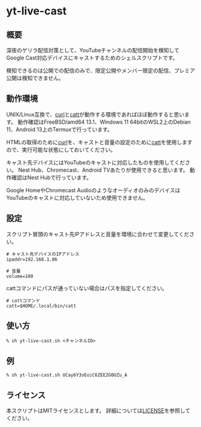 # yt-live-cast

## 概要

深夜のゲリラ配信対策として、YouTubeチャンネルの配信開始を検知してGoogle Cast対応デバイスにキャストするためのシェルスクリプトです。

検知できるのは公開での配信のみで、限定公開やメンバー限定の配信、プレミア公開は検知できません。

## 動作環境

UNIX/Linux互換で、[curl](https://curl.se/)と[catt](https://github.com/skorokithakis/catt)が動作する環境であればほぼ動作すると思います。
動作確認はFreeBSD/amd64 13.1、Windows 11 64bitのWSL2上のDebian 11、Android 13上のTermuxで行っています。

HTMLの取得のために[curl](https://curl.se/)を、キャストと音量の設定のために[catt](https://github.com/skorokithakis/catt)を使用しますので、実行可能な状態にしておいてください。

キャスト先デバイスにはYouTubeのキャストに対応したものを使用してください。
Nest Hub、Chromecast、Android TVあたりが使用できると思います。
動作確認はNest Hubで行っています。

Google HomeやChromecast AudioのようなオーディオのみのデバイスはYouTubeのキャストに対応していないため使用できません。

## 設定

スクリプト冒頭のキャスト先IPアドレスと音量を環境に合わせて変更してください。

    # キャスト先デバイスのIPアドレス
    ipaddr=192.168.1.86
    
    # 音量
    volume=100

cattコマンドにパスが通っていない場合はパスを指定してください。

    # cattコマンド
    catt=$HOME/.local/bin/catt

## 使い方

    % sh yt-live-cast.sh <チャンネルID>

## 例

    % sh yt-live-cast.sh UCay6Y3oEoiC6ZEE2G0UZu_A

## ライセンス

本スクリプトはMITライセンスとします。
詳細については[LICENSE](LICENSE)を参照してください。

